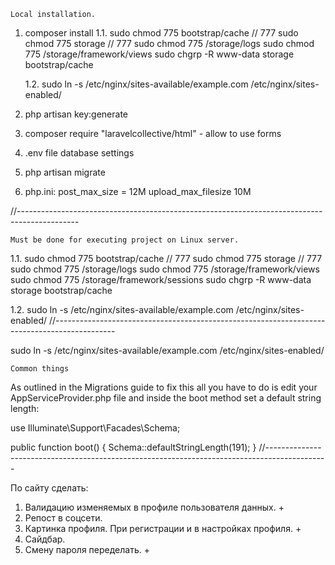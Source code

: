 ﻿	Local installation.

1. composer install
	1.1. 	sudo chmod 775 bootstrap/cache		// 777
		sudo chmod 775 storage				// 777
		sudo chmod 775 /storage/logs
		sudo chmod 775 /storage/framework/views
		sudo chgrp -R www-data storage bootstrap/cache
		
	1.2. 	sudo ln -s /etc/nginx/sites-available/example.com /etc/nginx/sites-enabled/

2. php artisan key:generate
3. composer require "laravelcollective/html"	- allow to use forms
4. .env file database settings
5. php artisan migrate

6. 	php.ini:
	post_max_size = 12M
	upload_max_filesize 10M

//---------------------------------------------------------------------------------------------

	Must be done for executing project on Linux server.
	
1.1. 	sudo chmod 775 bootstrap/cache		// 777
		sudo chmod 775 storage				// 777
		sudo chmod 775 /storage/logs
		sudo chmod 775 /storage/framework/views
		sudo chmod 775 /storage/framework/sessions
		sudo chgrp -R www-data storage bootstrap/cache

1.2. 	sudo ln -s /etc/nginx/sites-available/example.com /etc/nginx/sites-enabled/
//---------------------------------------------------------------------------------------------

sudo ln -s /etc/nginx/sites-available/example.com /etc/nginx/sites-enabled/

	Common things

As outlined in the Migrations guide to fix this all you have to do is edit your 
AppServiceProvider.php 
file and inside the boot method set a default string length:

use Illuminate\Support\Facades\Schema;

public function boot()
{
    Schema::defaultStringLength(191);
}
//---------------------------------------------------------------------------------------------

По сайту сделать:
1. Валидацию изменяемых в профиле пользователя данных. +
2. Репост в соцсети.
3. Картинка профиля. При регистрации и в настройках профиля. +
4. Сайдбар.
5. Смену пароля переделать. +
